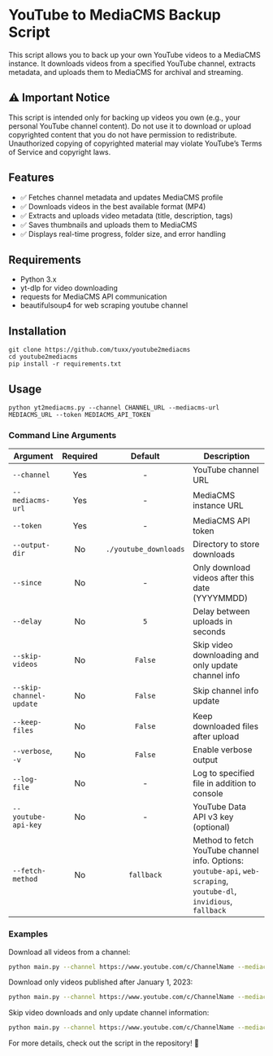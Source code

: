 # YouTube to MediaCMS Backup Script
This script allows you to back up your own YouTube videos to a MediaCMS instance. It downloads videos from a specified YouTube channel, extracts metadata, and uploads them to MediaCMS for archival and streaming.

## ⚠️ Important Notice
This script is intended only for backing up videos you own (e.g., your personal YouTube channel content). Do not use it to download or upload copyrighted content that you do not have permission to redistribute. Unauthorized copying of copyrighted material may violate YouTube’s Terms of Service and copyright laws.

## Features
- ✅ Fetches channel metadata and updates MediaCMS profile
- ✅ Downloads videos in the best available format (MP4)
- ✅ Extracts and uploads video metadata (title, description, tags)
- ✅ Saves thumbnails and uploads them to MediaCMS
- ✅ Displays real-time progress, folder size, and error handling

## Requirements
- Python 3.x
- yt-dlp for video downloading
- requests for MediaCMS API communication
- beautifulsoup4 for web scraping youtube channel

## Installation
```
git clone https://github.com/tuxx/youtube2mediacms
cd youtube2mediacms
pip install -r requirements.txt
```

## Usage
```
python yt2mediacms.py --channel CHANNEL_URL --mediacms-url MEDIACMS_URL --token MEDIACMS_API_TOKEN
```

### Command Line Arguments

| Argument | Required | Default | Description |
|----------|:--------:|:-------:|-------------|
| `--channel` | Yes | - | YouTube channel URL |
| `--mediacms-url` | Yes | - | MediaCMS instance URL |
| `--token` | Yes | - | MediaCMS API token |
| `--output-dir` | No | `./youtube_downloads` | Directory to store downloads |
| `--since` | No | - | Only download videos after this date (YYYYMMDD) |
| `--delay` | No | `5` | Delay between uploads in seconds |
| `--skip-videos` | No | `False` | Skip video downloading and only update channel info |
| `--skip-channel-update` | No | `False` | Skip channel info update |
| `--keep-files` | No | `False` | Keep downloaded files after upload |
| `--verbose`, `-v` | No | `False` | Enable verbose output |
| `--log-file` | No | - | Log to specified file in addition to console |
| `--youtube-api-key` | No | - | YouTube Data API v3 key (optional) |
| `--fetch-method` | No | `fallback` | Method to fetch YouTube channel info. Options: `youtube-api`, `web-scraping`, `youtube-dl`, `invidious`, `fallback` |

### Examples

Download all videos from a channel:
```bash
python main.py --channel https://www.youtube.com/c/ChannelName --mediacms-url https://your-mediacms.com --token MEDIACMS_API_TOKEN
```

Download only videos published after January 1, 2023:
```bash
python main.py --channel https://www.youtube.com/c/ChannelName --mediacms-url https://your-mediacms.com --token MEDIACMS_API_TOKEN --since 20230101
```

Skip video downloads and only update channel information:
```bash
python main.py --channel https://www.youtube.com/c/ChannelName --mediacms-url https://your-mediacms.com --token MEDIACMS_API_TOKEN --skip-videos
```

For more details, check out the script in the repository! 🚀
